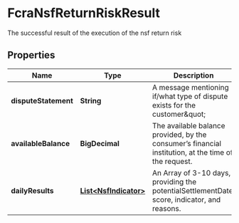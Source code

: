 

# FcraNsfReturnRiskResult

The successful result of the execution of the nsf return risk

## Properties

| Name | Type | Description | Notes |
|------------ | ------------- | ------------- | -------------|
|**disputeStatement** | **String** | A message mentioning if/what type of dispute exists for the customer\&quot; |  [optional] |
|**availableBalance** | **BigDecimal** | The available balance provided, by the consumer’s financial institution, at the time of the request. |  |
|**dailyResults** | [**List&lt;NsfIndicator&gt;**](NsfIndicator.md) | An Array of 3-10 days, providing the potentialSettlementDate, score, indicator, and reasons. |  |



